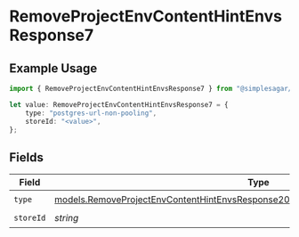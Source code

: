 # RemoveProjectEnvContentHintEnvsResponse7

## Example Usage

```typescript
import { RemoveProjectEnvContentHintEnvsResponse7 } from "@simplesagar/vercel/models/removeprojectenvop.js";

let value: RemoveProjectEnvContentHintEnvsResponse7 = {
    type: "postgres-url-non-pooling",
    storeId: "<value>",
};
```

## Fields

| Field                                                                                                                                                                          | Type                                                                                                                                                                           | Required                                                                                                                                                                       | Description                                                                                                                                                                    |
| ------------------------------------------------------------------------------------------------------------------------------------------------------------------------------ | ------------------------------------------------------------------------------------------------------------------------------------------------------------------------------ | ------------------------------------------------------------------------------------------------------------------------------------------------------------------------------ | ------------------------------------------------------------------------------------------------------------------------------------------------------------------------------ |
| `type`                                                                                                                                                                         | [models.RemoveProjectEnvContentHintEnvsResponse200ApplicationJSONResponseBody37Type](../models/removeprojectenvcontenthintenvsresponse200applicationjsonresponsebody37type.md) | :heavy_check_mark:                                                                                                                                                             | N/A                                                                                                                                                                            |
| `storeId`                                                                                                                                                                      | *string*                                                                                                                                                                       | :heavy_check_mark:                                                                                                                                                             | N/A                                                                                                                                                                            |